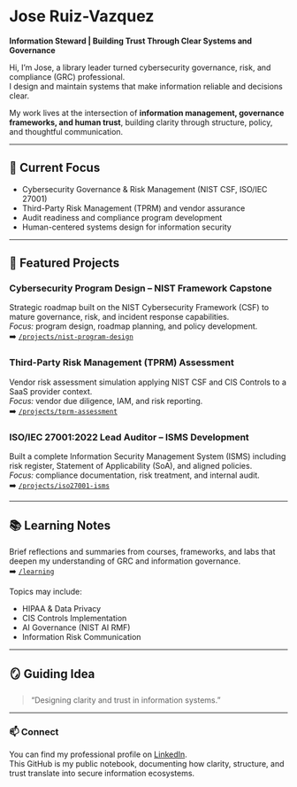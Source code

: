 # Jose Ruiz-Vazquez  
**Information Steward | Building Trust Through Clear Systems and Governance**  

Hi, I’m Jose, a library leader turned cybersecurity governance, risk, and compliance (GRC) professional.  
I design and maintain systems that make information reliable and decisions clear.  

My work lives at the intersection of **information management, governance frameworks, and human trust**, building clarity through structure, policy, and thoughtful communication.

---

## 🧩 Current Focus
- Cybersecurity Governance & Risk Management (NIST CSF, ISO/IEC 27001)
- Third-Party Risk Management (TPRM) and vendor assurance
- Audit readiness and compliance program development
- Human-centered systems design for information security

---

## 📁 Featured Projects
### **Cybersecurity Program Design – NIST Framework Capstone**
Strategic roadmap built on the NIST Cybersecurity Framework (CSF) to mature governance, risk, and incident response capabilities.  
*Focus:* program design, roadmap planning, and policy development.  
➡️ [`/projects/nist-program-design`](projects/nist-program-design)

### **Third-Party Risk Management (TPRM) Assessment**
Vendor risk assessment simulation applying NIST CSF and CIS Controls to a SaaS provider context.  
*Focus:* vendor due diligence, IAM, and risk reporting.  
➡️ [`/projects/tprm-assessment`](projects/tprm-assessment)

### **ISO/IEC 27001:2022 Lead Auditor – ISMS Development**
Built a complete Information Security Management System (ISMS) including risk register, Statement of Applicability (SoA), and aligned policies.  
*Focus:* compliance documentation, risk treatment, and internal audit.  
➡️ [`/projects/iso27001-isms`](projects/iso27001-isms)

---

## 📚 Learning Notes
Brief reflections and summaries from courses, frameworks, and labs that deepen my understanding of GRC and information governance.  
➡️ [`/learning`](learning)

Topics may include:
- HIPAA & Data Privacy
- CIS Controls Implementation
- AI Governance (NIST AI RMF)
- Information Risk Communication

---

## 🪞 Guiding Idea
> “Designing clarity and trust in information systems.”

---

### 📫 Connect
You can find my professional profile on [LinkedIn](https://www.linkedin.com/in/joseruiz1571).  
This GitHub is my public notebook, documenting how clarity, structure, and trust translate into secure information ecosystems.
